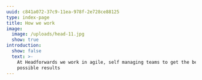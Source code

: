 ```yaml
---
uuid: c841a072-37c9-11ea-978f-2e728ce88125
type: index-page
title: How we work
image:
  image: /uploads/head-11.jpg
  show: true
introduction:
  show: false
  text: >-
    At Headforwards we work in agile, self managing teams to get the best
    possible results
---
```


